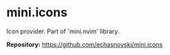 # mini.icons

Icon provider. Part of 'mini.nvim' library.

**Repository:** <https://github.com/echasnovski/mini.icons>

<!-- vim: set ft=markdown: -->